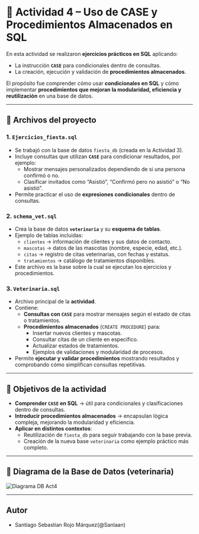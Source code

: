# 📘 Actividad 4 – Uso de CASE y Procedimientos Almacenados en SQL

En esta actividad se realizaron **ejercicios prácticos en SQL** aplicando:

- La instrucción **`CASE`** para condicionales dentro de consultas.  
- La creación, ejecución y validación de **procedimientos almacenados**.  

El propósito fue comprender cómo usar **condicionales en SQL** y cómo implementar **procedimientos que mejoran la modularidad, eficiencia y reutilización** en una base de datos.

---

## 📂 Archivos del proyecto

### 1. **`Ejercicios_fiesta.sql`**
- Se trabajó con la base de datos `fiesta_db` (creada en la Actividad 3).
- Incluye consultas que utilizan **`CASE`** para condicionar resultados, por ejemplo:
  - Mostrar mensajes personalizados dependiendo de si una persona confirmó o no.
  - Clasificar invitados como “Asistió”, “Confirmó pero no asistió” o “No asistió”.
- Permite practicar el uso de **expresiones condicionales** dentro de consultas.



### 2. **`schema_vet.sql`**
- Crea la base de datos **`veterinaria`** y su **esquema de tablas**.  
- Ejemplo de tablas incluidas:
  - `clientes` → información de clientes y sus datos de contacto.  
  - `mascotas` → datos de las mascotas (nombre, especie, edad, etc.).  
  - `citas` → registro de citas veterinarias, con fechas y estatus.  
  - `tratamientos` → catálogo de tratamientos disponibles.  
- Este archivo es la base sobre la cual se ejecutan los ejercicios y procedimientos.



### 3. **`Veterinaria.sql`**
- Archivo principal de la **actividad**.  
- Contiene:
  - **Consultas con `CASE`** para mostrar mensajes según el estado de citas o tratamientos.
  - **Procedimientos almacenados** (`CREATE PROCEDURE`) para:
    - Insertar nuevos clientes y mascotas.  
    - Consultar citas de un cliente en específico.  
    - Actualizar estados de tratamientos.  
    - Ejemplos de validaciones y modularidad de procesos.  
- Permite **ejecutar y validar procedimientos** mostrando resultados y comprobando cómo simplifican consultas repetitivas.

---

## 📌 Objetivos de la actividad

- **Comprender `CASE` en SQL** → útil para condicionales y clasificaciones dentro de consultas.
- **Introducir procedimientos almacenados** → encapsulan lógica compleja, mejorando la modularidad y eficiencia.
- **Aplicar en distintos contextos**:
  - Reutilización de `fiesta_db` para seguir trabajando con la base previa.  
  - Creación de la nueva base `veterinaria` como ejemplo práctico más completo.  

---

## 📌 Diagrama de la Base de Datos (veterinaria)
![Diagrama DB Act4](https://github.com/user-attachments/assets/aeef2e83-7436-4f27-b89a-d149fd7ac9ef)

---

## Autor
- Santiago Sebastian Rojo Márquez(@Sanlaan)
